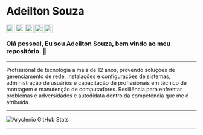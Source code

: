 # Adeilton Souza

<a target="_blank" href="https://www.linkedin.com/in/adeilton-nunes-b6254463/">
  <img align="left" alt="LinkdeIN" width="22px" src="https://cdn.jsdelivr.net/npm/simple-icons@v3/icons/linkedin.svg" />
</a>

<a target="_blank" href="https://api.whatsapp.com/send?phone=5521994460853">
  <img align="left" alt="Whatsapp" width="22px" src="https://cdn.jsdelivr.net/npm/simple-icons@v3/icons/whatsapp.svg" />
</a>

<a target="_blank" href="https://www.instagram.com/adeiltonnunessouza/">
  <img align="left" alt="Instagram" width="22px" src="https://cdn.jsdelivr.net/npm/simple-icons@v3/icons/instagram.svg" />
</a>

<a target="_blank" href="mailto:adeilton.anna@gmail.com">
  <img align="left" alt="Gmail" width="22px" src="https://cdn.jsdelivr.net/npm/simple-icons@v3/icons/gmail.svg" />
</a>

<a target="_blank" href="https://www.facebook.com/adeilton.anna/">
  <img align="left" alt="Facebook" width="22px" src="https://cdn.jsdelivr.net/npm/simple-icons@v3/icons/facebook.svg" />
</a>

<br>

### Olá pessoal, Eu sou Adeilton Souza, bem vindo ao meu repositório. 👋

--------------

Profissional de tecnologia a mais de 12 anos, provendo soluções de gerenciamento de rede, instalações e configurações de sistemas, administração de usuários e capacitação de profissionais em técnico de montagem e manutenção de computadores. Resiliência para enfrentar problemas e adversidades e autodidata dentro da competência que me é atribuída.

--------------

![Aryclenio GitHub Stats](https://github-readme-stats.vercel.app/api?username=AdeiltonSouza&show_icons=true)

--------------


<!--
**AdeiltonSouza/AdeiltonSouza** is a ✨ _special_ ✨ repository because its `README.md` (this file) appears on your GitHub profile.

Here are some ideas to get you started:

- 🔭 I’m currently working on ...
- 🌱 I’m currently learning ...
- 👯 I’m looking to collaborate on ...
- 🤔 I’m looking for help with ...
- 💬 Ask me about ...
- 📫 How to reach me: ...
- 😄 Pronouns: ...
- ⚡ Fun fact: ...
-->
